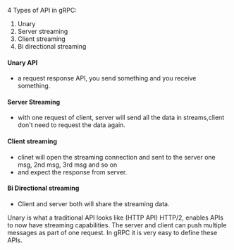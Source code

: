 4 Types of API in gRPC:

1. Unary
2. Server streaming
3. Client streaming
4. Bi directional streaming

#### Unary API
- a request response API, you send something and you receive something.

#### Server Streaming
- with one request of client, server will send all the data in streams,client don't need to request the data again.

#### Client streaming
- clinet will open the streaming connection and sent to the server one msg, 2nd msg, 3rd msg and so on
- and expect the response from server.

#### Bi Directional streaming
- Client and server both will share the streaming data.


Unary is what a traditional API looks like (HTTP API)
HTTP/2, enables APIs to now have streaming capabilities.
The server and client can push multiple messages as part of one request.
In gRPC it is very easy to define these APIs.
